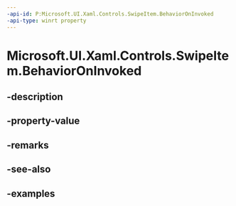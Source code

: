 ```yaml
---
-api-id: P:Microsoft.UI.Xaml.Controls.SwipeItem.BehaviorOnInvoked
-api-type: winrt property
---
```


<!-- Property syntax.
public SwipeBehaviorOnInvoked BehaviorOnInvoked { get;  set; }
-->

# Microsoft.UI.Xaml.Controls.SwipeItem.BehaviorOnInvoked

## -description

## -property-value

## -remarks

## -see-also

## -examples

